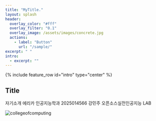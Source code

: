 ```yaml
---
title: "MyTitle."
layout: splash
header:
  overlay_color: "#fff"
  overlay_filter: "0.1"
  overlay_image: /assets/images/concrete.jpg
  actions:
    - label: "Button"
      url: "/sample/"
excerpt: " "
intro:
  - excerpt: ""
---
```


{% include feature_row id="intro" type="center" %}

## Title

자기소개
에리카 인공지능학과 2025014566 강민주
오픈소스실전인공지능 LAB

![collegeofcomputing](/assets/images/collegeofcomputing.jpg)
